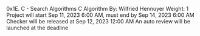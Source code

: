 0x1E. C - Search Algorithms
C
Algorithm
 By: Wilfried Hennuyer
 Weight: 1
 Project will start Sep 11, 2023 6:00 AM, must end by Sep 14, 2023 6:00 AM
 Checker will be released at Sep 12, 2023 12:00 AM
 An auto review will be launched at the deadline

